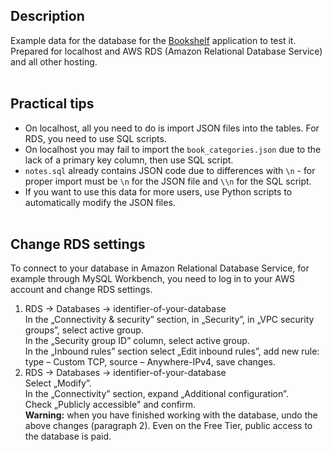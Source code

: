 ## Description
Example data for the database for the [Bookshelf](https://github.com/willy-it-wonka/Bookshelf-backend) application to test it. Prepared for localhost and AWS RDS (Amazon Relational Database Service) and all other hosting.
</br></br>

## Practical tips
- On localhost, all you need to do is import JSON files into the tables. For RDS, you need to use SQL scripts.
- On localhost you may fail to import the `book_categories.json` due to the lack of a primary key column, then use SQL script.
- `notes.sql` already contains JSON code due to differences with `\n` - for proper import must be `\n` for the JSON file and `\\n` for the SQL script.
- If you want to use this data for more users, use Python scripts to automatically modify the JSON files. 
</br></br>

## Change RDS settings
To connect to your database in Amazon Relational Database Service, for example through MySQL Workbench, you need to log in to your AWS account and change RDS settings.
1. RDS → Databases → identifier-of-your-database\
   In the „Connectivity & security” section, in „Security”, in „VPC security groups”, select active group.\
   In the „Security group ID” column, select active group.\
   In the „Inbound rules” section select „Edit inbound rules”, add new rule: type – Custom TCP, source – Anywhere-IPv4, save changes.
2. RDS → Databases → identifier-of-your-database\
   Select „Modify”.\
   In the „Connectivity” section, expand „Additional configuration”.\
   Check „Publicly accessible" and confirm.\
   **Warning:** when you have finished working with the database, undo the above changes (paragraph 2). Even on the Free Tier, public access to the database is paid.
